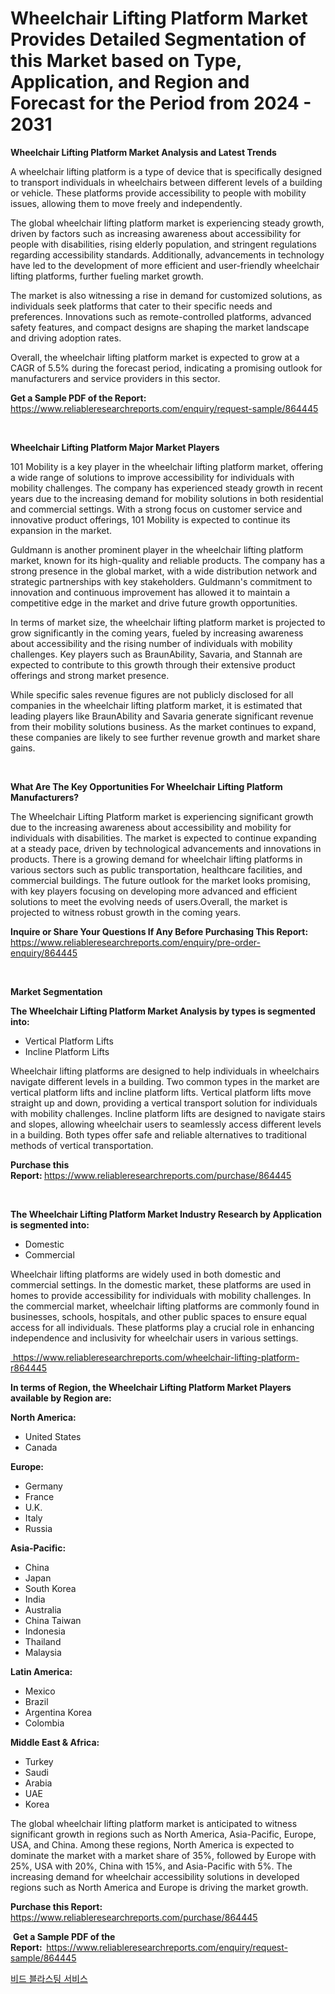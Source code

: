 <p><h1>Wheelchair Lifting Platform Market Provides Detailed Segmentation of this Market based on Type, Application, and Region and Forecast for the Period from 2024 - 2031</h1></p><p><strong>Wheelchair Lifting Platform Market Analysis and Latest Trends</strong></p>
<p><p>A wheelchair lifting platform is a type of device that is specifically designed to transport individuals in wheelchairs between different levels of a building or vehicle. These platforms provide accessibility to people with mobility issues, allowing them to move freely and independently.</p><p>The global wheelchair lifting platform market is experiencing steady growth, driven by factors such as increasing awareness about accessibility for people with disabilities, rising elderly population, and stringent regulations regarding accessibility standards. Additionally, advancements in technology have led to the development of more efficient and user-friendly wheelchair lifting platforms, further fueling market growth.</p><p>The market is also witnessing a rise in demand for customized solutions, as individuals seek platforms that cater to their specific needs and preferences. Innovations such as remote-controlled platforms, advanced safety features, and compact designs are shaping the market landscape and driving adoption rates.</p><p>Overall, the wheelchair lifting platform market is expected to grow at a CAGR of 5.5% during the forecast period, indicating a promising outlook for manufacturers and service providers in this sector.</p></p>
<p><strong>Get a Sample PDF of the Report:&nbsp;</strong> <a href="https://www.reliableresearchreports.com/enquiry/request-sample/864445">https://www.reliableresearchreports.com/enquiry/request-sample/864445</a></p>
<p>&nbsp;</p>
<p><strong>Wheelchair Lifting Platform Major Market Players</strong></p>
<p><p>101 Mobility is a key player in the wheelchair lifting platform market, offering a wide range of solutions to improve accessibility for individuals with mobility challenges. The company has experienced steady growth in recent years due to the increasing demand for mobility solutions in both residential and commercial settings. With a strong focus on customer service and innovative product offerings, 101 Mobility is expected to continue its expansion in the market.</p><p>Guldmann is another prominent player in the wheelchair lifting platform market, known for its high-quality and reliable products. The company has a strong presence in the global market, with a wide distribution network and strategic partnerships with key stakeholders. Guldmann's commitment to innovation and continuous improvement has allowed it to maintain a competitive edge in the market and drive future growth opportunities.</p><p>In terms of market size, the wheelchair lifting platform market is projected to grow significantly in the coming years, fueled by increasing awareness about accessibility and the rising number of individuals with mobility challenges. Key players such as BraunAbility, Savaria, and Stannah are expected to contribute to this growth through their extensive product offerings and strong market presence.</p><p>While specific sales revenue figures are not publicly disclosed for all companies in the wheelchair lifting platform market, it is estimated that leading players like BraunAbility and Savaria generate significant revenue from their mobility solutions business. As the market continues to expand, these companies are likely to see further revenue growth and market share gains.</p></p>
<p>&nbsp;</p>
<p><strong>What Are The Key Opportunities For Wheelchair Lifting Platform Manufacturers?</strong></p>
<p><p>The Wheelchair Lifting Platform market is experiencing significant growth due to the increasing awareness about accessibility and mobility for individuals with disabilities. The market is expected to continue expanding at a steady pace, driven by technological advancements and innovations in products. There is a growing demand for wheelchair lifting platforms in various sectors such as public transportation, healthcare facilities, and commercial buildings. The future outlook for the market looks promising, with key players focusing on developing more advanced and efficient solutions to meet the evolving needs of users.Overall, the market is projected to witness robust growth in the coming years.</p></p>
<p><strong>Inquire or Share Your Questions If Any Before Purchasing This Report:</strong> <a href="https://www.reliableresearchreports.com/enquiry/pre-order-enquiry/864445">https://www.reliableresearchreports.com/enquiry/pre-order-enquiry/864445</a></p>
<p>&nbsp;</p>
<p><strong>Market Segmentation</strong></p>
<p><strong>The Wheelchair Lifting Platform Market Analysis by types is segmented into:</strong></p>
<p><ul><li>Vertical Platform Lifts</li><li>Incline Platform Lifts</li></ul></p>
<p><p>Wheelchair lifting platforms are designed to help individuals in wheelchairs navigate different levels in a building. Two common types in the market are vertical platform lifts and incline platform lifts. Vertical platform lifts move straight up and down, providing a vertical transport solution for individuals with mobility challenges. Incline platform lifts are designed to navigate stairs and slopes, allowing wheelchair users to seamlessly access different levels in a building. Both types offer safe and reliable alternatives to traditional methods of vertical transportation.</p></p>
<p><strong>Purchase this Report:&nbsp;</strong><a href="https://www.reliableresearchreports.com/purchase/864445">https://www.reliableresearchreports.com/purchase/864445</a></p>
<p>&nbsp;</p>
<p><strong>The Wheelchair Lifting Platform Market Industry Research by Application is segmented into:</strong></p>
<p><ul><li>Domestic</li><li>Commercial</li></ul></p>
<p><p>Wheelchair lifting platforms are widely used in both domestic and commercial settings. In the domestic market, these platforms are used in homes to provide accessibility for individuals with mobility challenges. In the commercial market, wheelchair lifting platforms are commonly found in businesses, schools, hospitals, and other public spaces to ensure equal access for all individuals. These platforms play a crucial role in enhancing independence and inclusivity for wheelchair users in various settings.</p></p>
<p><a href="https://www.reliableresearchreports.com/wheelchair-lifting-platform-r864445">&nbsp;https://www.reliableresearchreports.com/wheelchair-lifting-platform-r864445</a></p>
<p><strong>In terms of Region, the Wheelchair Lifting Platform Market Players available by Region are:</strong></p>
<p>
    <p> <strong> North America: </strong>
        <ul>
            <li>United States</li>
            <li>Canada</li>
        </ul>
        </p> 
    <p> <strong> Europe: </strong>
        <ul>
            <li>Germany</li>
            <li>France</li>
            <li>U.K.</li>
            <li>Italy</li>
            <li>Russia</li>
        </ul>
        </p> 
    <p> <strong> Asia-Pacific: </strong>
        <ul>
            <li>China</li>
            <li>Japan</li>
            <li>South Korea</li>
            <li>India</li>
            <li>Australia</li>
            <li>China Taiwan</li>
            <li>Indonesia</li>
            <li>Thailand</li>
            <li>Malaysia</li>
        </ul>
        </p> 
    <p> <strong> Latin America: </strong>
        <ul>
            <li>Mexico</li>
            <li>Brazil</li>
            <li>Argentina Korea</li>
            <li>Colombia</li>
        </ul>
        </p> 
    <p> <strong> Middle East & Africa: </strong>
        <ul>
            <li>Turkey</li>
            <li>Saudi</li>
            <li>Arabia</li>
            <li>UAE</li>
            <li>Korea</li>
        </ul>
    </p>
    </p>
<p><p>The global wheelchair lifting platform market is anticipated to witness significant growth in regions such as North America, Asia-Pacific, Europe, USA, and China. Among these regions, North America is expected to dominate the market with a market share of 35%, followed by Europe with 25%, USA with 20%, China with 15%, and Asia-Pacific with 5%. The increasing demand for wheelchair accessibility solutions in developed regions such as North America and Europe is driving the market growth.</p></p>
<p><strong>Purchase this Report: </strong><a href="https://www.reliableresearchreports.com/purchase/864445">https://www.reliableresearchreports.com/purchase/864445</a></p>
<p>&nbsp;<strong>Get a Sample PDF of the Report:&nbsp;&nbsp;</strong><a href="https://www.reliableresearchreports.com/enquiry/request-sample/864445">https://www.reliableresearchreports.com/enquiry/request-sample/864445</a></p>
<p><strong></strong></p>
<p><p><a href="https://github.com/iansanftyord09878/Market-Research-Report-List-1/blob/main/149467430209.md">비드 블라스팅 서비스</a></p></p>